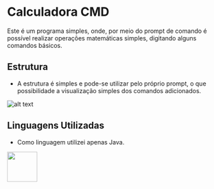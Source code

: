 # Calculadora CMD

Este é um programa simples, onde, por meio do prompt de comando é possível realizar operações matemáticas simples, digitando alguns comandos básicos.

## Estrutura 
- A estrutura é simples e pode-se utilizar pelo próprio prompt, o que possibilidade a visualização simples dos comandos adicionados.


![alt text](image-1.png)


## Linguagens Utilizadas

- Como linguagem utilizei apenas Java.

<img width="70" height = "70" src="https://cdn.jsdelivr.net/gh/devicons/devicon@latest/icons/java/java-original-wordmark.svg" />
          

